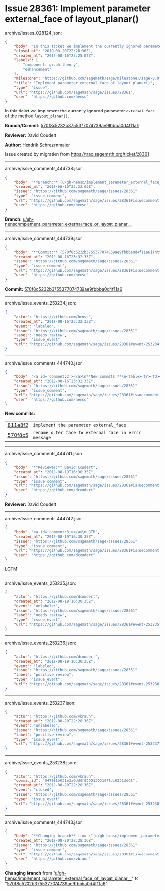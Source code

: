 # Issue 28361: Implement parameter external_face of layout_planar()

archive/issues_028124.json:
```json
{
    "body": "In this ticket we implement the currently ignored parameter `external_face` of the method `layout_planar()`.\n\n**Branch/Commit:** [570f8c5232b3755377074739ae9fbbba0d4f11a6](https://github.com/sagemath/sagetrac-mirror/commit/570f8c5232b3755377074739ae9fbbba0d4f11a6)\n\n**Reviewer:** David Coudert\n\n**Author:** Hendrik Schrezenmaier\n\nIssue created by migration from https://trac.sagemath.org/ticket/28361\n\n",
    "closed_at": "2019-08-20T22:28:36Z",
    "created_at": "2019-08-16T23:25:07Z",
    "labels": [
        "component: graph theory",
        "enhancement"
    ],
    "milestone": "https://github.com/sagemath/sage/milestones/sage-8.9",
    "title": "Implement parameter external_face of layout_planar()",
    "type": "issue",
    "url": "https://github.com/sagemath/sage/issues/28361",
    "user": "https://github.com/hensc"
}
```
In this ticket we implement the currently ignored parameter `external_face` of the method `layout_planar()`.

**Branch/Commit:** [570f8c5232b3755377074739ae9fbbba0d4f11a6](https://github.com/sagemath/sagetrac-mirror/commit/570f8c5232b3755377074739ae9fbbba0d4f11a6)

**Reviewer:** David Coudert

**Author:** Hendrik Schrezenmaier

Issue created by migration from https://trac.sagemath.org/ticket/28361





---

archive/issue_comments_444738.json:
```json
{
    "body": "**Branch:** [u/gh-hensc/implement_parameter_external_face_of_layout_planar__](https://github.com/sagemath/sagetrac-mirror/tree/u/gh-hensc/implement_parameter_external_face_of_layout_planar__)",
    "created_at": "2019-08-16T23:32:03Z",
    "issue": "https://github.com/sagemath/sage/issues/28361",
    "type": "issue_comment",
    "url": "https://github.com/sagemath/sage/issues/28361#issuecomment-444738",
    "user": "https://github.com/hensc"
}
```

**Branch:** [u/gh-hensc/implement_parameter_external_face_of_layout_planar__](https://github.com/sagemath/sagetrac-mirror/tree/u/gh-hensc/implement_parameter_external_face_of_layout_planar__)



---

archive/issue_comments_444739.json:
```json
{
    "body": "**Commit:** [570f8c5232b3755377074739ae9fbbba0d4f11a6](https://github.com/sagemath/sagetrac-mirror/commit/570f8c5232b3755377074739ae9fbbba0d4f11a6)",
    "created_at": "2019-08-16T23:32:33Z",
    "issue": "https://github.com/sagemath/sage/issues/28361",
    "type": "issue_comment",
    "url": "https://github.com/sagemath/sage/issues/28361#issuecomment-444739",
    "user": "https://github.com/hensc"
}
```

**Commit:** [570f8c5232b3755377074739ae9fbbba0d4f11a6](https://github.com/sagemath/sagetrac-mirror/commit/570f8c5232b3755377074739ae9fbbba0d4f11a6)



---

archive/issue_events_253234.json:
```json
{
    "actor": "https://github.com/hensc",
    "created_at": "2019-08-16T23:32:33Z",
    "event": "labeled",
    "issue": "https://github.com/sagemath/sage/issues/28361",
    "label": "needs review",
    "type": "issue_event",
    "url": "https://github.com/sagemath/sage/issues/28361#event-253234"
}
```



---

archive/issue_comments_444740.json:
```json
{
    "body": "<a id='comment:2'></a>\n**New commits:**\n<table><tr><td><a href=\"https://github.com/sagemath/sagetrac-mirror/commit/811e8f2c6cf2ef6f4640f38af3b5a9e95bfeca20\">811e8f2</a></td><td><code>implement the parameter external_face</code></td></tr><tr><td><a href=\"https://github.com/sagemath/sagetrac-mirror/commit/570f8c5232b3755377074739ae9fbbba0d4f11a6\">570f8c5</a></td><td><code>rename outer face to external face in error message</code></td></tr></table>\n",
    "created_at": "2019-08-16T23:32:33Z",
    "issue": "https://github.com/sagemath/sage/issues/28361",
    "type": "issue_comment",
    "url": "https://github.com/sagemath/sage/issues/28361#issuecomment-444740",
    "user": "https://github.com/hensc"
}
```

<a id='comment:2'></a>
**New commits:**
<table><tr><td><a href="https://github.com/sagemath/sagetrac-mirror/commit/811e8f2c6cf2ef6f4640f38af3b5a9e95bfeca20">811e8f2</a></td><td><code>implement the parameter external_face</code></td></tr><tr><td><a href="https://github.com/sagemath/sagetrac-mirror/commit/570f8c5232b3755377074739ae9fbbba0d4f11a6">570f8c5</a></td><td><code>rename outer face to external face in error message</code></td></tr></table>




---

archive/issue_comments_444741.json:
```json
{
    "body": "**Reviewer:** David Coudert",
    "created_at": "2019-08-19T16:30:35Z",
    "issue": "https://github.com/sagemath/sage/issues/28361",
    "type": "issue_comment",
    "url": "https://github.com/sagemath/sage/issues/28361#issuecomment-444741",
    "user": "https://github.com/dcoudert"
}
```

**Reviewer:** David Coudert



---

archive/issue_comments_444742.json:
```json
{
    "body": "<a id='comment:3'></a>\nLGTM",
    "created_at": "2019-08-19T16:30:35Z",
    "issue": "https://github.com/sagemath/sage/issues/28361",
    "type": "issue_comment",
    "url": "https://github.com/sagemath/sage/issues/28361#issuecomment-444742",
    "user": "https://github.com/dcoudert"
}
```

<a id='comment:3'></a>
LGTM



---

archive/issue_events_253235.json:
```json
{
    "actor": "https://github.com/dcoudert",
    "created_at": "2019-08-19T16:30:35Z",
    "event": "unlabeled",
    "issue": "https://github.com/sagemath/sage/issues/28361",
    "label": "needs review",
    "type": "issue_event",
    "url": "https://github.com/sagemath/sage/issues/28361#event-253235"
}
```



---

archive/issue_events_253236.json:
```json
{
    "actor": "https://github.com/dcoudert",
    "created_at": "2019-08-19T16:30:35Z",
    "event": "labeled",
    "issue": "https://github.com/sagemath/sage/issues/28361",
    "label": "positive review",
    "type": "issue_event",
    "url": "https://github.com/sagemath/sage/issues/28361#event-253236"
}
```



---

archive/issue_events_253237.json:
```json
{
    "actor": "https://github.com/vbraun",
    "created_at": "2019-08-20T22:28:36Z",
    "event": "unlabeled",
    "issue": "https://github.com/sagemath/sage/issues/28361",
    "label": "positive review",
    "type": "issue_event",
    "url": "https://github.com/sagemath/sage/issues/28361#event-253237"
}
```



---

archive/issue_events_253238.json:
```json
{
    "actor": "https://github.com/vbraun",
    "commit_id": "047992b031e3a0dd8f855513031878dc6232dd62",
    "created_at": "2019-08-20T22:28:36Z",
    "event": "closed",
    "issue": "https://github.com/sagemath/sage/issues/28361",
    "type": "issue_event",
    "url": "https://github.com/sagemath/sage/issues/28361#event-253238"
}
```



---

archive/issue_comments_444743.json:
```json
{
    "body": "**Changing branch** from \"[u/gh-hensc/implement_parameter_external_face_of_layout_planar__](https://github.com/sagemath/sagetrac-mirror/tree/u/gh-hensc/implement_parameter_external_face_of_layout_planar__)\" to \"[570f8c5232b3755377074739ae9fbbba0d4f11a6](https://github.com/sagemath/sagetrac-mirror/commit/570f8c5232b3755377074739ae9fbbba0d4f11a6)\".",
    "created_at": "2019-08-20T22:28:36Z",
    "issue": "https://github.com/sagemath/sage/issues/28361",
    "type": "issue_comment",
    "url": "https://github.com/sagemath/sage/issues/28361#issuecomment-444743",
    "user": "https://github.com/vbraun"
}
```

**Changing branch** from "[u/gh-hensc/implement_parameter_external_face_of_layout_planar__](https://github.com/sagemath/sagetrac-mirror/tree/u/gh-hensc/implement_parameter_external_face_of_layout_planar__)" to "[570f8c5232b3755377074739ae9fbbba0d4f11a6](https://github.com/sagemath/sagetrac-mirror/commit/570f8c5232b3755377074739ae9fbbba0d4f11a6)".
